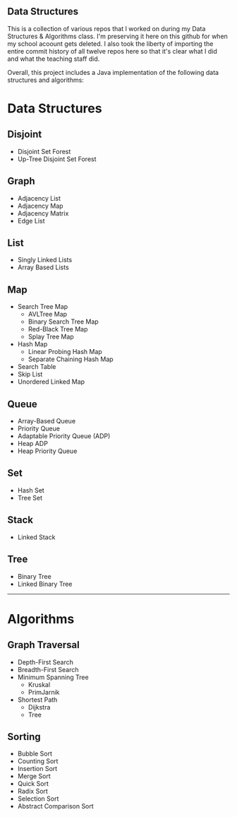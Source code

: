 
## Data Structures
This is a collection of  various repos that I worked on during my Data Structures & Algorithms class. I'm preserving it here on this github for when my school acoount gets deleted.
I also took the liberty of importing the entire commit history of all twelve repos here so that it's clear what I did and what the teaching staff did.

Overall, this project includes a Java implementation of the following data structures and algorithms:
# Data Structures
## Disjoint
* Disjoint Set Forest
* Up-Tree Disjoint Set Forest
## Graph
* Adjacency List
* Adjacency Map
* Adjacency Matrix
* Edge List
## List
* Singly Linked Lists
* Array Based Lists
## Map
* Search Tree Map
  * AVLTree Map
  * Binary Search Tree Map
  * Red-Black Tree Map
  * Splay Tree Map
* Hash Map
  * Linear Probing Hash Map
  * Separate Chaining Hash Map
* Search Table
* Skip List
* Unordered Linked Map
## Queue
* Array-Based Queue
* Priority Queue
* Adaptable Priority Queue (ADP)
* Heap ADP
* Heap Priority Queue
## Set
* Hash Set
* Tree Set
## Stack
* Linked Stack
## Tree
* Binary Tree
* Linked Binary Tree



-------
# Algorithms
## Graph Traversal
* Depth-First Search
* Breadth-First Search
* Minimum Spanning Tree
  * Kruskal
  * PrimJarnik
* Shortest Path
  * Dijkstra
  * Tree
## Sorting
* Bubble Sort
* Counting Sort
* Insertion Sort
* Merge Sort
* Quick Sort
* Radix Sort
* Selection Sort
* Abstract Comparison Sort
